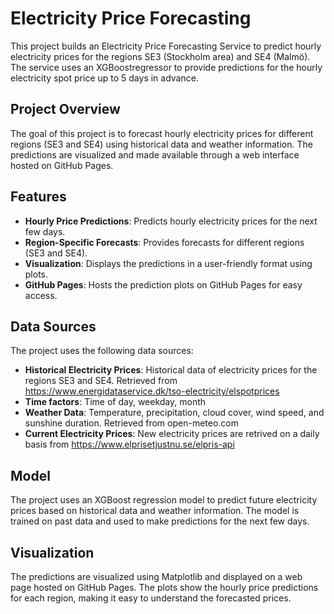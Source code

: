 # Electricity Price Forecasting

This project builds an Electricity Price Forecasting Service to predict hourly electricity prices for the regions SE3 (Stockholm area) and SE4 (Malmö). The service uses an XGBoostregressor to provide predictions for the hourly electricity spot price up to 5 days in advance.

## Project Overview

The goal of this project is to forecast hourly electricity prices for different regions (SE3 and SE4) using historical data and weather information. The predictions are visualized and made available through a web interface hosted on GitHub Pages.

## Features

- **Hourly Price Predictions**: Predicts hourly electricity prices for the next few days.
- **Region-Specific Forecasts**: Provides forecasts for different regions (SE3 and SE4).
- **Visualization**: Displays the predictions in a user-friendly format using plots.
- **GitHub Pages**: Hosts the prediction plots on GitHub Pages for easy access.

## Data Sources

The project uses the following data sources:
- **Historical Electricity Prices**: Historical data of electricity prices for the regions SE3 and SE4. Retrieved from https://www.energidataservice.dk/tso-electricity/elspotprices 
- **Time factors**: Time of day, weekday, month
- **Weather Data**: Temperature, precipitation, cloud cover, wind speed, and sunshine duration. Retrieved from open-meteo.com
- **Current Electricity Prices**: New electricity prices are retrived on a daily basis from https://www.elprisetjustnu.se/elpris-api

## Model

The project uses an XGBoost regression model to predict future electricity prices based on historical data and weather information. The model is trained on past data and used to make predictions for the next few days.

## Visualization

The predictions are visualized using Matplotlib and displayed on a web page hosted on GitHub Pages. The plots show the hourly price predictions for each region, making it easy to understand the forecasted prices.
